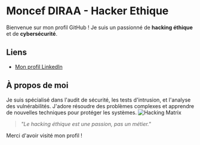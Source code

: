 # Moncef DIRAA - Hacker Ethique

Bienvenue sur mon profil GitHub ! Je suis un passionné de **hacking éthique** et de **cybersécurité**.

## Liens

- [Mon profil LinkedIn](https://www.linkedin.com/in/moncef-diraa)


## À propos de moi

Je suis spécialisé dans l'audit de sécurité, les tests d'intrusion, et l'analyse des vulnérabilités. J'adore résoudre des problèmes complexes et apprendre de nouvelles techniques pour protéger les systèmes.
![Hacking Matrix](https://media.giphy.com/media/0YSoOBhI8dsNC/giphy.gif)

> _"Le hacking éthique est une passion, pas un métier."_

Merci d'avoir visité mon profil !

